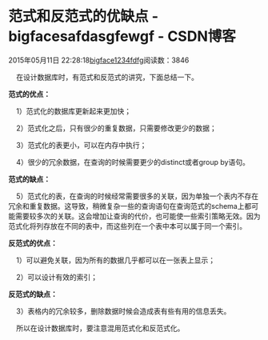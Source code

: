 # 范式和反范式的优缺点 - bigfacesafdasgfewgf - CSDN博客





2015年05月11日 22:28:18[bigface1234fdfg](https://me.csdn.net/puqutogether)阅读数：3846











    在设计数据库时，有范式和反范式的讲究，下面总结一下。




**范式的优点：**

    1）范式化的数据库更新起来更加快；

    2）范式化之后，只有很少的重复数据，只需要修改更少的数据；

    3）范式化的表更小，可以在内存中执行；

    4）很少的冗余数据，在查询的时候需要更少的distinct或者group by语句。

**范式的缺点：**

    5）范式化的表，在查询的时候经常需要很多的关联，因为单独一个表内不存在冗余和重复数据。这导致，稍微复杂一些的查询语句在查询范式的schema上都可能需要较多次的关联。这会增加让查询的代价，也可能使一些索引策略无效。因为范式化将列存放在不同的表中，而这些列在一个表中本可以属于同一个索引。




**反范式的优点：**

    1）可以避免关联，因为所有的数据几乎都可以在一张表上显示；

    2）可以设计有效的索引；

**反范式的缺点：**

    3）表格内的冗余较多，删除数据时候会造成表有些有用的信息丢失。




    所以在设计数据库时，要注意混用范式化和反范式化。









